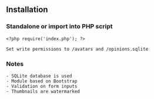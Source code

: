 ## Installation

### Standalone or import into PHP script

```
<?php require('index.php'); ?>

Set write permissions to /avatars and /opinions.sqlite

```

### Notes

```
- SQLite database is used
- Module based on Bootstrap
- Validation on form inputs
- Thumbnails are watermarked
